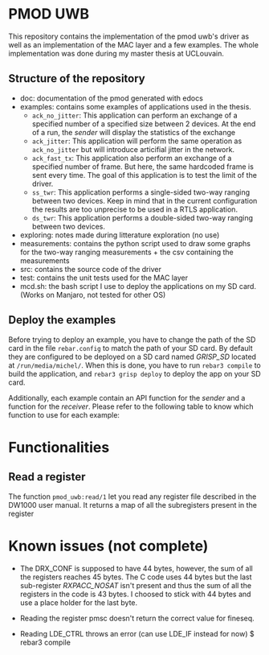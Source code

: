 PMOD UWB
=====

This repository contains the implementation of the pmod uwb's driver as well as an implementation of the MAC layer and a few examples.
The whole implementation was done during my master thesis at UCLouvain.

Structure of the repository
-----

* doc: documentation of the pmod generated with edocs
* examples: contains some examples of applications used in the thesis.
    * `ack_no_jitter`: This application can perform an exchange of a specified number of a specified size between 2 devices. At the end of a run, the *sender* will display the statistics of the exchange
    * `ack_jitter`: This application will perform the same operation as `ack_no_jitter` but will introduce articifial jitter in the network.
    * `ack_fast_tx`: This application also perform an exchange of a specified number of frame. But here, the same hardcoded frame is sent every time. The goal of this application is to test the limit of the driver.
    * `ss_twr`: This application performs a single-sided two-way ranging between two devices. Keep in mind that in the current configuration the results are too unprecise to be used in a RTLS application.
    * `ds_twr`: This application performs a double-sided two-way ranging between two devices.
* exploring: notes made during litterature exploration (no use)
* measurements: contains the python script used to draw some graphs for the two-way ranging measurements + the csv containing the measurements
* src: contains the source code of the driver
* test: contains the unit tests used for the MAC layer
* mcd.sh: the bash script I use to deploy the applications on my SD card. (Works on Manjaro, not tested for other OS)

Deploy the examples
-------------------

Before trying to deploy an example, you have to change the path of the SD card in the file `rebar.config` to match the path of your SD card. By default they are configured to be deployed on a SD card named *GRISP_SD* located at `/run/media/michel/`.
When this is done, you have to run `rebar3 compile` to build the application, and `rebar3 grisp deploy` to deploy the app on your SD card.

Additionally, each example contain an API function for the *sender* and a function for the *receiver*. Please refer to the following table to know which function to use for each example:

# Functionalities

## Read a register
The function `pmod_uwb:read/1` let you read any register file described in the DW1000 user manual. It returns a map of all the subregisters present in the register

# Known issues (not complete)

* The DRX_CONF is supposed to have 44 bytes, however, the sum of all the registers reaches 45 bytes. The C code uses 44 bytes but the last sub-register *RXPACC_NOSAT* isn't present and thus the sum of all the registers in the code is 43 bytes. I choosed to stick with 44 bytes and use a place holder for the last byte.

* Reading the register pmsc doesn't return the correct value for fineseq. 

* Reading LDE_CTRL throws an error (can use LDE_IF instead for now)
    $ rebar3 compile
